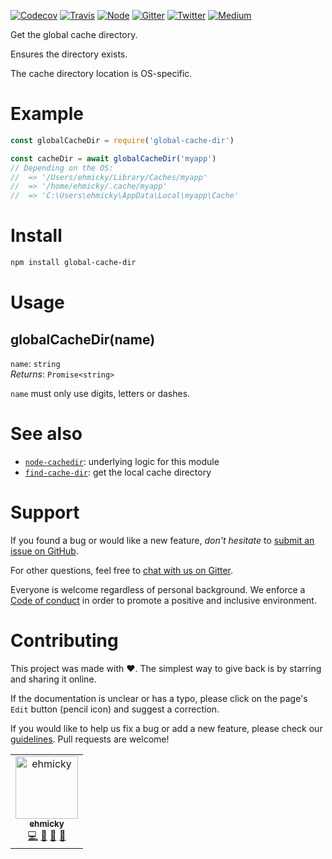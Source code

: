 [![Codecov](https://img.shields.io/codecov/c/github/ehmicky/global-cache-dir.svg?label=tested&logo=codecov)](https://codecov.io/gh/ehmicky/global-cache-dir)
[![Travis](https://img.shields.io/badge/cross-platform-4cc61e.svg?logo=travis)](https://travis-ci.org/ehmicky/global-cache-dir)
[![Node](https://img.shields.io/node/v/global-cache-dir.svg?logo=node.js)](https://www.npmjs.com/package/global-cache-dir)
[![Gitter](https://img.shields.io/gitter/room/ehmicky/global-cache-dir.svg?logo=gitter)](https://gitter.im/ehmicky/global-cache-dir)
[![Twitter](https://img.shields.io/badge/%E2%80%8B-twitter-4cc61e.svg?logo=twitter)](https://twitter.com/intent/follow?screen_name=ehmicky)
[![Medium](https://img.shields.io/badge/%E2%80%8B-medium-4cc61e.svg?logo=medium)](https://medium.com/@ehmicky)

Get the global cache directory.

Ensures the directory exists.

The cache directory location is OS-specific.

# Example

<!-- Remove 'eslint-skip' once estree supports top-level await -->
<!-- eslint-skip -->

```js
const globalCacheDir = require('global-cache-dir')

const cacheDir = await globalCacheDir('myapp')
// Depending on the OS:
//  => '/Users/ehmicky/Library/Caches/myapp'
//  => '/home/ehmicky/.cache/myapp'
//  => 'C:\Users\ehmicky\AppData\Local\myapp\Cache'
```

# Install

```bash
npm install global-cache-dir
```

# Usage

## globalCacheDir(name)

`name`: `string`<br> _Returns_: `Promise<string>`

`name` must only use digits, letters or dashes.

# See also

- [`node-cachedir`](https://github.com/LinusU/node-cachedir): underlying logic
  for this module
- [`find-cache-dir`](https://github.com/avajs/find-cache-dir): get the local
  cache directory

# Support

If you found a bug or would like a new feature, _don't hesitate_ to
[submit an issue on GitHub](../../issues).

For other questions, feel free to
[chat with us on Gitter](https://gitter.im/ehmicky/global-cache-dir).

Everyone is welcome regardless of personal background. We enforce a
[Code of conduct](CODE_OF_CONDUCT.md) in order to promote a positive and
inclusive environment.

# Contributing

This project was made with ❤️. The simplest way to give back is by starring and
sharing it online.

If the documentation is unclear or has a typo, please click on the page's `Edit`
button (pencil icon) and suggest a correction.

If you would like to help us fix a bug or add a new feature, please check our
[guidelines](CONTRIBUTING.md). Pull requests are welcome!

<!-- Thanks go to our wonderful contributors: -->

<!-- ALL-CONTRIBUTORS-LIST:START -->
<!-- prettier-ignore -->
<table><tr><td align="center"><a href="https://twitter.com/ehmicky"><img src="https://avatars2.githubusercontent.com/u/8136211?v=4" width="100px;" alt="ehmicky"/><br /><sub><b>ehmicky</b></sub></a><br /><a href="https://github.com/ehmicky/global-cache-dir/commits?author=ehmicky" title="Code">💻</a> <a href="#design-ehmicky" title="Design">🎨</a> <a href="#ideas-ehmicky" title="Ideas, Planning, & Feedback">🤔</a> <a href="https://github.com/ehmicky/global-cache-dir/commits?author=ehmicky" title="Documentation">📖</a></td></tr></table>

<!-- ALL-CONTRIBUTORS-LIST:END -->
